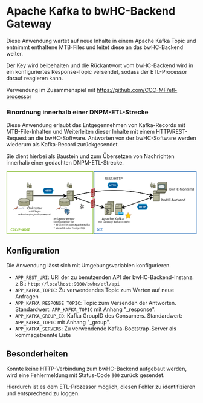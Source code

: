 # Apache Kafka to bwHC-Backend Gateway

Diese Anwendung wartet auf neue Inhalte in einem Apache Kafka Topic und entnimmt enthaltene MTB-Files und leitet diese
an das bwHC-Backend weiter.

Der Key wird beibehalten und die Rückantwort vom bwHC-Backend wird in ein konfiguriertes Response-Topic versendet,
sodass der ETL-Processor darauf reagieren kann.

Verwendung im Zusammenspiel mit https://github.com/CCC-MF/etl-processor

### Einordnung innerhalb einer DNPM-ETL-Strecke

Diese Anwendung erlaubt das Entgegennehmen von Kafka-Records mit MTB-File-Inhalten und Weiterleiten dieser Inhalte mit einem
HTTP/REST-Request an die bwHC-Software.
Antworten von der bwHC-Software werden wiederum als Kafka-Record zurückgesendet.

Sie dient hierbei als Baustein und zum Übersetzen von Nachrichten innerhalb einer gedachten DNPM-ETL-Strecke.

![Modell DNPM-ETL-Strecke](docs/etl.png)

## Konfiguration

Die Anwendung lässt sich mit Umgebungsvariablen konfigurieren.

* `APP_REST_URI`: URI der zu benutzenden API der bwHC-Backend-Instanz. z.B.: `http://localhost:9000/bwhc/etl/api`
* `APP_KAFKA_TOPIC`: Zu verwendendes Topic zum Warten auf neue Anfragen
* `APP_KAFKA_RESPONSE_TOPIC`: Topic zum Versenden der Antworten. Standardwert: `APP_KAFKA_TOPIC` mit Anhang "_response".
* `APP_KAFKA_GROUP_ID`: Kafka GroupID des Consumers. Standardwert: `APP_KAFKA_TOPIC` mit Anhang "_group".
* `APP_KAFKA_SERVERS`: Zu verwendende Kafka-Bootstrap-Server als kommagetrennte Liste

## Besonderheiten

Konnte keine HTTP-Verbindung zum bwHC-Backend aufgebaut werden, wird eine Fehlermeldung mit Status-Code `900` zurück gesendet.

Hierdurch ist es dem ETL-Prozessor möglich, diesen Fehler zu identifizieren und entsprechend zu loggen.